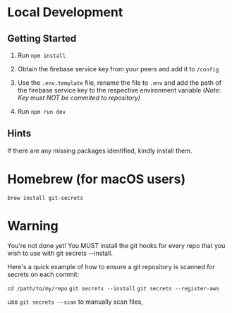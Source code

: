 # Local Development

## Getting Started
1. Run `npm install`

2. Obtain the firebase service key from your peers and add it to `/config`

3. Use the `.env.template` file, rename the file to `.env` and add the path of the firebase service key to the respective environment variable (*Note: Key must NOT be commited to repository)*

4. Run `npm run dev`

## Hints

If there are any missing packages identified, kindly install them.

# Homebrew (for macOS users)
`brew install git-secrets`

# Warning
You're not done yet! You MUST install the git hooks for every repo that you wish to use with git secrets --install.

Here's a quick example of how to ensure a git repository is scanned for secrets on each commit:

`cd /path/to/my/repo`
`git secrets --install`
`git secrets --register-aws`

use `git secrets --scan` to manually scan files, 